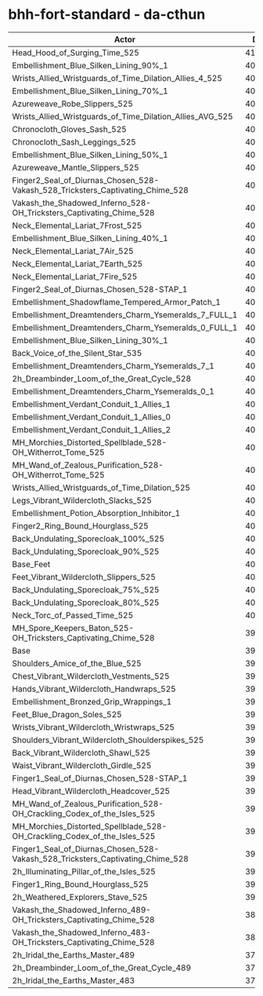 # bhh-fort-standard - da-cthun
| Actor | DPS | Increase |
|---|:---:|:---:|
|Head_Hood_of_Surging_Time_525|415579|3.92%|
|Embellishment_Blue_Silken_Lining_90%_1|407778|1.97%|
|Wrists_Allied_Wristguards_of_Time_Dilation_Allies_4_525|405907|1.50%|
|Embellishment_Blue_Silken_Lining_70%_1|405863|1.49%|
|Azureweave_Robe_Slippers_525|405141|1.31%|
|Wrists_Allied_Wristguards_of_Time_Dilation_Allies_AVG_525|404700|1.20%|
|Chronocloth_Gloves_Sash_525|404365|1.12%|
|Chronocloth_Sash_Leggings_525|404327|1.11%|
|Embellishment_Blue_Silken_Lining_50%_1|404274|1.10%|
|Azureweave_Mantle_Slippers_525|404150|1.06%|
|Finger2_Seal_of_Diurnas_Chosen_528-Vakash_528_Tricksters_Captivating_Chime_528|404008|1.03%|
|Vakash_the_Shadowed_Inferno_528-OH_Tricksters_Captivating_Chime_528|403743|0.96%|
|Neck_Elemental_Lariat_7Frost_525|403629|0.93%|
|Embellishment_Blue_Silken_Lining_40%_1|403589|0.92%|
|Neck_Elemental_Lariat_7Air_525|403464|0.89%|
|Neck_Elemental_Lariat_7Earth_525|403422|0.88%|
|Neck_Elemental_Lariat_7Fire_525|403369|0.87%|
|Finger2_Seal_of_Diurnas_Chosen_528-STAP_1|403185|0.82%|
|Embellishment_Shadowflame_Tempered_Armor_Patch_1|403043|0.79%|
|Embellishment_Dreamtenders_Charm_Ysemeralds_7_FULL_1|402947|0.76%|
|Embellishment_Dreamtenders_Charm_Ysemeralds_0_FULL_1|402684|0.70%|
|Embellishment_Blue_Silken_Lining_30%_1|402539|0.66%|
|Back_Voice_of_the_Silent_Star_535|402472|0.65%|
|Embellishment_Dreamtenders_Charm_Ysemeralds_7_1|402409|0.63%|
|2h_Dreambinder_Loom_of_the_Great_Cycle_528|402198|0.58%|
|Embellishment_Dreamtenders_Charm_Ysemeralds_0_1|402170|0.57%|
|Embellishment_Verdant_Conduit_1_Allies_1|401864|0.49%|
|Embellishment_Verdant_Conduit_1_Allies_0|401782|0.47%|
|Embellishment_Verdant_Conduit_1_Allies_2|401667|0.44%|
|MH_Morchies_Distorted_Spellblade_528-OH_Witherrot_Tome_525|401092|0.30%|
|MH_Wand_of_Zealous_Purification_528-OH_Witherrot_Tome_525|401003|0.28%|
|Wrists_Allied_Wristguards_of_Time_Dilation_525|400692|0.20%|
|Legs_Vibrant_Wildercloth_Slacks_525|400470|0.14%|
|Embellishment_Potion_Absorption_Inhibitor_1|400390|0.12%|
|Finger2_Ring_Bound_Hourglass_525|400341|0.11%|
|Back_Undulating_Sporecloak_100%_525|400308|0.10%|
|Back_Undulating_Sporecloak_90%_525|400223|0.08%|
|Base_Feet|400218|0.08%|
|Feet_Vibrant_Wildercloth_Slippers_525|400187|0.07%|
|Back_Undulating_Sporecloak_75%_525|400154|0.07%|
|Back_Undulating_Sporecloak_80%_525|400139|0.06%|
|Neck_Torc_of_Passed_Time_525|400104|0.05%|
|MH_Spore_Keepers_Baton_525-OH_Tricksters_Captivating_Chime_528|399907|0.00%|
|Base|399892|0.00%|
|Shoulders_Amice_of_the_Blue_525|399890|0.00%|
|Chest_Vibrant_Wildercloth_Vestments_525|399877|0.00%|
|Hands_Vibrant_Wildercloth_Handwraps_525|399835|-0.01%|
|Embellishment_Bronzed_Grip_Wrappings_1|399812|-0.02%|
|Feet_Blue_Dragon_Soles_525|399743|-0.04%|
|Wrists_Vibrant_Wildercloth_Wristwraps_525|399545|-0.09%|
|Shoulders_Vibrant_Wildercloth_Shoulderspikes_525|399544|-0.09%|
|Back_Vibrant_Wildercloth_Shawl_525|399405|-0.12%|
|Waist_Vibrant_Wildercloth_Girdle_525|399336|-0.14%|
|Finger1_Seal_of_Diurnas_Chosen_528-STAP_1|399114|-0.19%|
|Head_Vibrant_Wildercloth_Headcover_525|398949|-0.24%|
|MH_Wand_of_Zealous_Purification_528-OH_Crackling_Codex_of_the_Isles_525|398791|-0.28%|
|MH_Morchies_Distorted_Spellblade_528-OH_Crackling_Codex_of_the_Isles_525|398721|-0.29%|
|Finger1_Seal_of_Diurnas_Chosen_528-Vakash_528_Tricksters_Captivating_Chime_528|398163|-0.43%|
|2h_Illuminating_Pillar_of_the_Isles_525|397371|-0.63%|
|Finger1_Ring_Bound_Hourglass_525|396977|-0.73%|
|2h_Weathered_Explorers_Stave_525|396602|-0.82%|
|Vakash_the_Shadowed_Inferno_489-OH_Tricksters_Captivating_Chime_528|387709|-3.05%|
|Vakash_the_Shadowed_Inferno_483-OH_Tricksters_Captivating_Chime_528|385728|-3.54%|
|2h_Iridal_the_Earths_Master_489|379063|-5.21%|
|2h_Dreambinder_Loom_of_the_Great_Cycle_489|378994|-5.23%|
|2h_Iridal_the_Earths_Master_483|376143|-5.94%|
